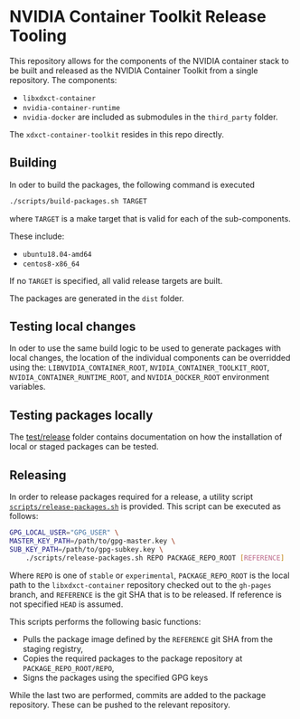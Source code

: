 # NVIDIA Container Toolkit Release Tooling

This repository allows for the components of the NVIDIA container stack to be
built and released as the NVIDIA Container Toolkit from a single repository. The components:
* `libxdxct-container`
* `nvidia-container-runtime`
* `nvidia-docker`
are included as submodules in the `third_party` folder.

The `xdxct-container-toolkit` resides in this repo directly.

## Building

In oder to build the packages, the following command is executed
```sh
./scripts/build-packages.sh TARGET
```
where `TARGET` is a make target that is valid for each of the sub-components.

These include:
* `ubuntu18.04-amd64`
* `centos8-x86_64`

If no `TARGET` is specified, all valid release targets are built.

The packages are generated in the `dist` folder.

## Testing local changes

In oder to use the same build logic to be used to generate packages with local changes,
the location of the individual components can be overridded using the: `LIBNVIDIA_CONTAINER_ROOT`,
`NVIDIA_CONTAINER_TOOLKIT_ROOT`, `NVIDIA_CONTAINER_RUNTIME_ROOT`, and `NVIDIA_DOCKER_ROOT`
environment variables.

## Testing packages locally

The [test/release](./test/release/) folder contains documentation on how the installation of local or staged packages can be tested.


## Releasing

In order to release packages required for a release, a utility script
[`scripts/release-packages.sh`](./scripts/release-packages.sh) is provided.
This script can be executed as follows:

```bash
GPG_LOCAL_USER="GPG_USER" \
MASTER_KEY_PATH=/path/to/gpg-master.key \
SUB_KEY_PATH=/path/to/gpg-subkey.key \
    ./scripts/release-packages.sh REPO PACKAGE_REPO_ROOT [REFERENCE]
```

Where `REPO` is one of `stable` or `experimental`, `PACKAGE_REPO_ROOT` is the local path to the `libxdxct-container` repository checked out to the `gh-pages` branch, and `REFERENCE` is the git SHA that is to be released. If reference is not specified `HEAD` is assumed.

This scripts performs the following basic functions:
* Pulls the package image defined by the `REFERENCE` git SHA from the staging registry,
* Copies the required packages to the package repository at `PACKAGE_REPO_ROOT/REPO`,
* Signs the packages using the specified GPG keys

While the last two are performed, commits are added to the package repository. These can be pushed to the relevant repository.

